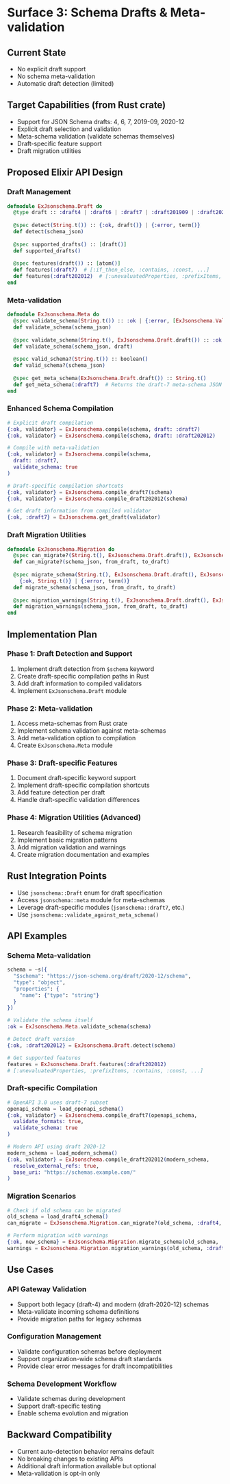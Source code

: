 # Surface 3: Schema Drafts & Meta-validation

## Current State
- No explicit draft support
- No schema meta-validation
- Automatic draft detection (limited)

## Target Capabilities (from Rust crate)
- Support for JSON Schema drafts: 4, 6, 7, 2019-09, 2020-12
- Explicit draft selection and validation
- Meta-schema validation (validate schemas themselves)
- Draft-specific feature support
- Draft migration utilities

## Proposed Elixir API Design

### Draft Management
```elixir
defmodule ExJsonschema.Draft do
  @type draft :: :draft4 | :draft6 | :draft7 | :draft201909 | :draft202012 | :auto
  
  @spec detect(String.t()) :: {:ok, draft()} | {:error, term()}
  def detect(schema_json)
  
  @spec supported_drafts() :: [draft()]
  def supported_drafts()
  
  @spec features(draft()) :: [atom()]
  def features(:draft7)  # [:if_then_else, :contains, :const, ...]
  def features(:draft202012)  # [:unevaluatedProperties, :prefixItems, ...]
end
```

### Meta-validation
```elixir
defmodule ExJsonschema.Meta do
  @spec validate_schema(String.t()) :: :ok | {:error, [ExJsonschema.ValidationError.t()]}
  def validate_schema(schema_json)
  
  @spec validate_schema(String.t(), ExJsonschema.Draft.draft()) :: :ok | {:error, [ExJsonschema.ValidationError.t()]}  
  def validate_schema(schema_json, draft)
  
  @spec valid_schema?(String.t()) :: boolean()
  def valid_schema?(schema_json)
  
  @spec get_meta_schema(ExJsonschema.Draft.draft()) :: String.t()
  def get_meta_schema(:draft7)  # Returns the draft-7 meta-schema JSON
end
```

### Enhanced Schema Compilation
```elixir
# Explicit draft compilation
{:ok, validator} = ExJsonschema.compile(schema, draft: :draft7)
{:ok, validator} = ExJsonschema.compile(schema, draft: :draft202012)

# Compile with meta-validation
{:ok, validator} = ExJsonschema.compile(schema, 
  draft: :draft7, 
  validate_schema: true
)

# Draft-specific compilation shortcuts
{:ok, validator} = ExJsonschema.compile_draft7(schema)
{:ok, validator} = ExJsonschema.compile_draft202012(schema)

# Get draft information from compiled validator
{:ok, :draft7} = ExJsonschema.get_draft(validator)
```

### Draft Migration Utilities
```elixir
defmodule ExJsonschema.Migration do
  @spec can_migrate?(String.t(), ExJsonschema.Draft.draft(), ExJsonschema.Draft.draft()) :: boolean()
  def can_migrate?(schema_json, from_draft, to_draft)
  
  @spec migrate_schema(String.t(), ExJsonschema.Draft.draft(), ExJsonschema.Draft.draft()) :: 
    {:ok, String.t()} | {:error, term()}
  def migrate_schema(schema_json, from_draft, to_draft)
  
  @spec migration_warnings(String.t(), ExJsonschema.Draft.draft(), ExJsonschema.Draft.draft()) :: [String.t()]
  def migration_warnings(schema_json, from_draft, to_draft)
end
```

## Implementation Plan

### Phase 1: Draft Detection and Support
1. Implement draft detection from `$schema` keyword
2. Create draft-specific compilation paths in Rust
3. Add draft information to compiled validators
4. Implement `ExJsonschema.Draft` module

### Phase 2: Meta-validation
1. Access meta-schemas from Rust crate
2. Implement schema validation against meta-schemas
3. Add meta-validation option to compilation
4. Create `ExJsonschema.Meta` module

### Phase 3: Draft-specific Features
1. Document draft-specific keyword support
2. Implement draft-specific compilation shortcuts
3. Add feature detection per draft
4. Handle draft-specific validation differences

### Phase 4: Migration Utilities (Advanced)
1. Research feasibility of schema migration
2. Implement basic migration patterns
3. Add migration validation and warnings
4. Create migration documentation and examples

## Rust Integration Points
- Use `jsonschema::Draft` enum for draft specification
- Access `jsonschema::meta` module for meta-schemas
- Leverage draft-specific modules (`jsonschema::draft7`, etc.)
- Use `jsonschema::validate_against_meta_schema()`

## API Examples

### Schema Meta-validation
```elixir
schema = ~s({
  "$schema": "https://json-schema.org/draft/2020-12/schema",
  "type": "object",
  "properties": {
    "name": {"type": "string"}
  }
})

# Validate the schema itself
:ok = ExJsonschema.Meta.validate_schema(schema)

# Detect draft version
{:ok, :draft202012} = ExJsonschema.Draft.detect(schema)

# Get supported features
features = ExJsonschema.Draft.features(:draft202012)
# [:unevaluatedProperties, :prefixItems, :contains, :const, ...]
```

### Draft-specific Compilation
```elixir
# OpenAPI 3.0 uses draft-7 subset
openapi_schema = load_openapi_schema()
{:ok, validator} = ExJsonschema.compile_draft7(openapi_schema, 
  validate_formats: true,
  validate_schema: true
)

# Modern API using draft 2020-12
modern_schema = load_modern_schema()  
{:ok, validator} = ExJsonschema.compile_draft202012(modern_schema,
  resolve_external_refs: true,
  base_uri: "https://schemas.example.com/"
)
```

### Migration Scenarios
```elixir
# Check if old schema can be migrated
old_schema = load_draft4_schema()
can_migrate = ExJsonschema.Migration.can_migrate?(old_schema, :draft4, :draft202012)

# Perform migration with warnings
{:ok, new_schema} = ExJsonschema.Migration.migrate_schema(old_schema, :draft4, :draft202012)
warnings = ExJsonschema.Migration.migration_warnings(old_schema, :draft4, :draft202012)
```

## Use Cases

### API Gateway Validation
- Support both legacy (draft-4) and modern (draft-2020-12) schemas
- Meta-validate incoming schema definitions
- Provide migration paths for legacy schemas

### Configuration Management
- Validate configuration schemas before deployment
- Support organization-wide schema draft standards
- Provide clear error messages for draft incompatibilities

### Schema Development Workflow
- Validate schemas during development
- Support draft-specific testing
- Enable schema evolution and migration

## Backward Compatibility
- Current auto-detection behavior remains default
- No breaking changes to existing APIs
- Additional draft information available but optional
- Meta-validation is opt-in only